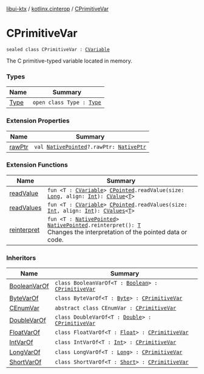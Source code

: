 [libui-ktx](../../index.md) / [kotlinx.cinterop](../index.md) / [CPrimitiveVar](./index.md)

# CPrimitiveVar

`sealed class CPrimitiveVar : `[`CVariable`](../-c-variable/index.md)

The C primitive-typed variable located in memory.

### Types

| Name | Summary |
|---|---|
| [Type](-type/index.md) | `open class Type : `[`Type`](../-c-variable/-type/index.md) |

### Extension Properties

| Name | Summary |
|---|---|
| [rawPtr](../raw-ptr.md) | `val `[`NativePointed`](../-native-pointed/index.md)`?.rawPtr: `[`NativePtr`](../-native-ptr.md) |

### Extension Functions

| Name | Summary |
|---|---|
| [readValue](../read-value.md) | `fun <T : `[`CVariable`](../-c-variable/index.md)`> `[`CPointed`](../-c-pointed/index.md)`.readValue(size: `[`Long`](https://kotlinlang.org/api/latest/jvm/stdlib/kotlin/-long/index.html)`, align: `[`Int`](https://kotlinlang.org/api/latest/jvm/stdlib/kotlin/-int/index.html)`): `[`CValue`](../-c-value/index.md)`<`[`T`](../read-value.md#T)`>` |
| [readValues](../read-values.md) | `fun <T : `[`CVariable`](../-c-variable/index.md)`> `[`CPointed`](../-c-pointed/index.md)`.readValues(size: `[`Int`](https://kotlinlang.org/api/latest/jvm/stdlib/kotlin/-int/index.html)`, align: `[`Int`](https://kotlinlang.org/api/latest/jvm/stdlib/kotlin/-int/index.html)`): `[`CValues`](../-c-values/index.md)`<`[`T`](../read-values.md#T)`>` |
| [reinterpret](../reinterpret.md) | `fun <T : `[`NativePointed`](../-native-pointed/index.md)`> `[`NativePointed`](../-native-pointed/index.md)`.reinterpret(): `[`T`](../reinterpret.md#T)<br>Changes the interpretation of the pointed data or code. |

### Inheritors

| Name | Summary |
|---|---|
| [BooleanVarOf](../-boolean-var-of/index.md) | `class BooleanVarOf<T : `[`Boolean`](https://kotlinlang.org/api/latest/jvm/stdlib/kotlin/-boolean/index.html)`> : `[`CPrimitiveVar`](./index.md) |
| [ByteVarOf](../-byte-var-of/index.md) | `class ByteVarOf<T : `[`Byte`](https://kotlinlang.org/api/latest/jvm/stdlib/kotlin/-byte/index.html)`> : `[`CPrimitiveVar`](./index.md) |
| [CEnumVar](../-c-enum-var/index.md) | `abstract class CEnumVar : `[`CPrimitiveVar`](./index.md) |
| [DoubleVarOf](../-double-var-of/index.md) | `class DoubleVarOf<T : `[`Double`](https://kotlinlang.org/api/latest/jvm/stdlib/kotlin/-double/index.html)`> : `[`CPrimitiveVar`](./index.md) |
| [FloatVarOf](../-float-var-of/index.md) | `class FloatVarOf<T : `[`Float`](https://kotlinlang.org/api/latest/jvm/stdlib/kotlin/-float/index.html)`> : `[`CPrimitiveVar`](./index.md) |
| [IntVarOf](../-int-var-of/index.md) | `class IntVarOf<T : `[`Int`](https://kotlinlang.org/api/latest/jvm/stdlib/kotlin/-int/index.html)`> : `[`CPrimitiveVar`](./index.md) |
| [LongVarOf](../-long-var-of/index.md) | `class LongVarOf<T : `[`Long`](https://kotlinlang.org/api/latest/jvm/stdlib/kotlin/-long/index.html)`> : `[`CPrimitiveVar`](./index.md) |
| [ShortVarOf](../-short-var-of/index.md) | `class ShortVarOf<T : `[`Short`](https://kotlinlang.org/api/latest/jvm/stdlib/kotlin/-short/index.html)`> : `[`CPrimitiveVar`](./index.md) |
